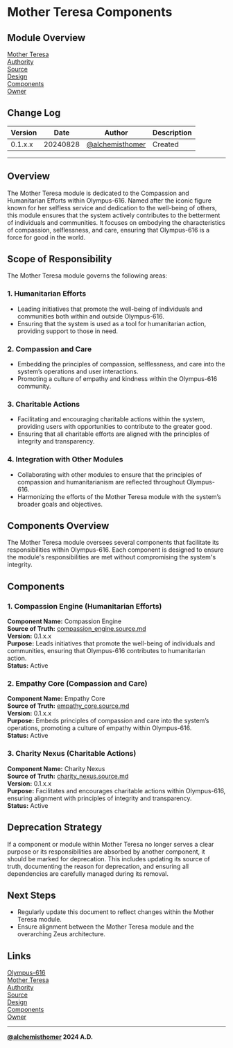 # Mother Teresa Components

## Module Overview
[Mother Teresa](README.md)  
[Authority](../zeus/zeus.components.md)  
[Source](mother_teresa.source.md)  
[Design](mother_teresa.design.md)  
[Components](mother_teresa.components.md)  
[Owner](https://github.com/alchemisthomer)  

## Change Log

| Version   | Date       | Author                                                   | Description   |
|-----------|------------|----------------------------------------------------------|---------------|
| 0.1.x.x   | 20240828   | [@alchemisthomer](https://github.com/alchemisthomer)     | Created       

---

## Overview

The Mother Teresa module is dedicated to the Compassion and Humanitarian Efforts within Olympus-616. Named after the iconic figure known for her selfless service and dedication to the well-being of others, this module ensures that the system actively contributes to the betterment of individuals and communities. It focuses on embodying the characteristics of compassion, selflessness, and care, ensuring that Olympus-616 is a force for good in the world.

## Scope of Responsibility

The Mother Teresa module governs the following areas:

### 1. **Humanitarian Efforts**
   - Leading initiatives that promote the well-being of individuals and communities both within and outside Olympus-616.
   - Ensuring that the system is used as a tool for humanitarian action, providing support to those in need.

### 2. **Compassion and Care**
   - Embedding the principles of compassion, selflessness, and care into the system’s operations and user interactions.
   - Promoting a culture of empathy and kindness within the Olympus-616 community.

### 3. **Charitable Actions**
   - Facilitating and encouraging charitable actions within the system, providing users with opportunities to contribute to the greater good.
   - Ensuring that all charitable efforts are aligned with the principles of integrity and transparency.

### 4. **Integration with Other Modules**
   - Collaborating with other modules to ensure that the principles of compassion and humanitarianism are reflected throughout Olympus-616.
   - Harmonizing the efforts of the Mother Teresa module with the system’s broader goals and objectives.

## Components Overview

The Mother Teresa module oversees several components that facilitate its responsibilities within Olympus-616. Each component is designed to ensure the module's responsibilities are met without compromising the system's integrity.

## Components

### 1. Compassion Engine (Humanitarian Efforts)
   **Component Name:** Compassion Engine  
   **Source of Truth:** [compassion_engine.source.md](../mother_teresa/compassion_engine.source.md)  
   **Version:** 0.1.x.x  
   **Purpose:** Leads initiatives that promote the well-being of individuals and communities, ensuring that Olympus-616 contributes to humanitarian action.  
   **Status:** Active

### 2. Empathy Core (Compassion and Care)
   **Component Name:** Empathy Core  
   **Source of Truth:** [empathy_core.source.md](../mother_teresa/empathy_core.source.md)  
   **Version:** 0.1.x.x  
   **Purpose:** Embeds principles of compassion and care into the system’s operations, promoting a culture of empathy within Olympus-616.  
   **Status:** Active

### 3. Charity Nexus (Charitable Actions)
   **Component Name:** Charity Nexus  
   **Source of Truth:** [charity_nexus.source.md](../mother_teresa/charity_nexus.source.md)  
   **Version:** 0.1.x.x  
   **Purpose:** Facilitates and encourages charitable actions within Olympus-616, ensuring alignment with principles of integrity and transparency.  
   **Status:** Active

## Deprecation Strategy

If a component or module within Mother Teresa no longer serves a clear purpose or its responsibilities are absorbed by another component, it should be marked for deprecation. This includes updating its source of truth, documenting the reason for deprecation, and ensuring all dependencies are carefully managed during its removal.

## Next Steps

- Regularly update this document to reflect changes within the Mother Teresa module.
- Ensure alignment between the Mother Teresa module and the overarching Zeus architecture.

## Links
[Olympus-616](../../README.md)  
[Mother Teresa](README.md)  
[Authority](https://github.com/alchemisthomer)  
[Source](mother_teresa.source.md)  
[Design](mother_teresa.design.md)  
[Components](mother_teresa.components.md)  
[Owner](https://github.com/alchemisthomer)
***
**[@alchemisthomer](https://github.com/alchemisthomer)
2024 A.D.**
